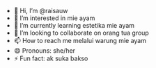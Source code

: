 - 👋 Hi, I’m @raisauw
- 👀 I’m interested in mie ayam
- 🌱 I’m currently learning estetika mie ayam
- 💞️ I’m looking to collaborate on orang tua group
- 📫 How to reach me melalui warung mie ayam
- 😄 Pronouns: she/her
- ⚡ Fun fact: ak suka bakso
